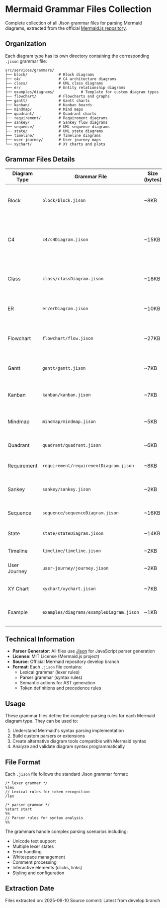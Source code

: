 # Mermaid Grammar Files Collection

Complete collection of all Jison grammar files for parsing Mermaid diagrams, extracted from the official [Mermaid.js repository](https://github.com/mermaid-js/mermaid).

## Organization

Each diagram type has its own directory containing the corresponding `.jison` grammar file:

```
src/services/grammars/
├── block/              # Block diagrams
├── c4/                 # C4 architecture diagrams  
├── class/              # UML class diagrams
├── er/                 # Entity relationship diagrams
├── examples/diagrams/            # Template for custom diagram types
├── flowchart/          # Flowcharts and graphs
├── gantt/              # Gantt charts
├── kanban/             # Kanban boards
├── mindmap/            # Mind maps
├── quadrant/           # Quadrant charts
├── requirement/        # Requirement diagrams
├── sankey/             # Sankey flow diagrams
├── sequence/           # UML sequence diagrams
├── state/              # UML state diagrams
├── timeline/           # Timeline diagrams
├── user-journey/       # User journey maps
└── xychart/            # XY charts and plots
```

## Grammar Files Details

| Diagram Type | Grammar File | Size (bytes) | Description |
|-------------|--------------|--------------|-------------|
| Block | `block/block.jison` | ~8KB | Block diagrams with various node shapes and connections |
| C4 | `c4/c4Diagram.jison` | ~15KB | C4 architecture diagrams (Context, Container, Component, Code) |
| Class | `class/classDiagram.jison` | ~18KB | UML class diagrams with relationships and annotations |
| ER | `er/erDiagram.jison` | ~10KB | Entity-relationship diagrams with cardinalities |
| Flowchart | `flowchart/flow.jison` | ~27KB | Most comprehensive - flowcharts with multiple node types |
| Gantt | `gantt/gantt.jison` | ~7KB | Project timeline charts with tasks and dependencies |
| Kanban | `kanban/kanban.jison` | ~7KB | Kanban boards with customizable nodes |
| Mindmap | `mindmap/mindmap.jison` | ~5KB | Hierarchical mind maps with icons and styling |
| Quadrant | `quadrant/quadrant.jison` | ~6KB | Four-quadrant charts with data points |
| Requirement | `requirement/requirementDiagram.jison` | ~8KB | Requirements engineering diagrams |
| Sankey | `sankey/sankey.jison` | ~2KB | Flow diagrams showing quantity transfers |
| Sequence | `sequence/sequenceDiagram.jison` | ~16KB | UML sequence diagrams with interactions |
| State | `state/stateDiagram.jison` | ~14KB | UML state diagrams with transitions |
| Timeline | `timeline/timeline.jison` | ~2KB | Chronological event timelines |
| User Journey | `user-journey/journey.jison` | ~2KB | User experience journey maps |
| XY Chart | `xychart/xychart.jison` | ~7KB | Line and bar charts with data series |
| Example | `examples/diagrams/exampleDiagram.jison` | ~1KB | Template for creating custom diagram types |

## Technical Information

- **Parser Generator**: All files use [Jison](https://github.com/zaach/jison) for JavaScript parser generation
- **License**: MIT License (Mermaid.js project)
- **Source**: Official Mermaid repository develop branch
- **Format**: Each `.jison` file contains:
  - Lexical grammar (lexer rules)
  - Parser grammar (syntax rules) 
  - Semantic actions for AST generation
  - Token definitions and precedence rules

## Usage

These grammar files define the complete parsing rules for each Mermaid diagram type. They can be used to:

1. Understand Mermaid's syntax parsing implementation
2. Build custom parsers or extensions
3. Create alternative diagram tools compatible with Mermaid syntax
4. Analyze and validate diagram syntax programmatically

## File Format

Each `.jison` file follows the standard Jison grammar format:

```
/* lexer grammar */
%lex
// Lexical rules for token recognition
/lex

/* parser grammar */  
%start start
%%
// Parser rules for syntax analysis
%%
```

The grammars handle complex parsing scenarios including:
- Unicode text support
- Multiple lexer states
- Error handling
- Whitespace management
- Comment processing
- Interactive elements (clicks, links)
- Styling and configuration

## Extraction Date

Files extracted on: 2025-09-10
Source commit: Latest from develop branch